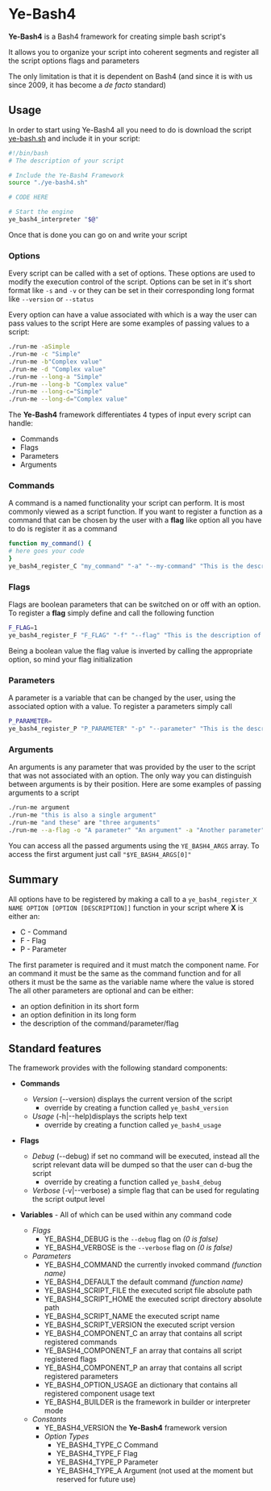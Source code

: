 # Ye-Bash4

**Ye-Bash4** is a Bash4 framework for creating simple bash script's

It allows you to organize your script into coherent segments and register all the script options flags and parameters

The only limitation is that it is dependent on Bash4 (and since it is with us since 2009, it has become a *de facto* standard)

## Usage

In order to start using Ye-Bash4 all you need to do is download the script [ye-bash.sh](https://raw.githubusercontent.com/Beats/ye-bash4/master/ye-bash4.sh)
and include it in your script:

```bash
#!/bin/bash
# The description of your script

# Include the Ye-Bash4 Framework
source "./ye-bash4.sh"

# CODE HERE

# Start the engine
ye_bash4_interpreter "$@"
```
Once that is done you can go on and write your script

### Options

Every script can be called with a set of options. These options are used to modify the execution control of the script.
Options can be set in it's short format like ```-s``` and ```-v``` or they can be set in their corresponding long format like ```--version``` or ```--status```

Every option can have a value associated with which is a way the user can pass values to the script
Here are some examples of passing values to a script:

```bash
./run-me -aSimple
./run-me -c "Simple"
./run-me -b"Complex value"
./run-me -d "Complex value"
./run-me --long-a "Simple"
./run-me --long-b "Complex value"
./run-me --long-c="Simple"
./run-me --long-d="Complex value"
```

The **Ye-Bash4** framework differentiates 4 types of input every script can handle:
- Commands
- Flags
- Parameters
- Arguments

### Commands

A command is a named functionality your script can perform. It is most commonly viewed as a script function.
If you want to register a function as a command that can be chosen by the user with a **flag** like option
all you have to do is register it as a command

```bash
function my_command() {
# here goes your code
}
ye_bash4_register_C "my_command" "-a" "--my-command" "This is the description of what this command does"
```

### Flags

Flags are boolean parameters that can be switched on or off with an option.
To register a **flag** simply define and call the following function

```bash
F_FLAG=1
ye_bash4_register_F "F_FLAG" "-f" "--flag" "This is the description of the flag"
```
Being a boolean value the flag value is inverted by calling the appropriate option, so mind your flag initialization

### Parameters

A parameter is a variable that can be changed by the user, using the associated option with a value.
To register a parameters simply call

```bash
P_PARAMETER=
ye_bash4_register_P "P_PARAMETER" "-p" "--parameter" "This is the description of the parameter"
```

### Arguments

An arguments is any parameter that was provided by the user to the script that was not associated with an option.
The only way you can distinguish between arguments is by their position.
Here are some examples of passing arguments to a script

```bash
./run-me argument
./run-me "this is also a single argument"
./run-me "and these" are "three arguments"
./run-me --a-flag -o "A parameter" "An argument" -a "Another parameter" "Yet another argument"
```

You can access all the passed arguments using the ```YE_BASH4_ARGS``` array.
To access the first argument just call ```"$YE_BASH4_ARGS[0]"```

## Summary

All options have to be registered by making a call to a ```ye_bash4_register_X NAME OPTION [OPTION [DESCRIPTION]]``` function in your script
where **X** is either an:

* C - Command
* F - Flag
* P - Parameter

The first parameter is required and it must match the component name.
For an command it must be the same as the command function and for all others it must be the same as the variable name where the value is stored
The all other parameters are optional and can be either:
* an option definition in its short form
* an option definition in its long form
* the description of the command/parameter/flag

## Standard features

The framework provides with the following standard components:

* **Commands**
    * *Version* (--version) displays the current version of the script
        * override by creating a function called ```ye_bash4_version```
    * *Usage*   (-h|--help)displays the scripts help text
        * override by creating a function called ```ye_bash4_usage```
* **Flags**
    * *Debug*   (--debug) if set no command will be executed, instead all the script relevant data will be dumped so that the user can d-bug the script
        * override by creating a function called ```ye_bash4_debug```
    * *Verbose* (-v|--verbose) a simple flag that can be used for regulating the script output level

* **Variables** - All of which can be used within any command code
    * *Flags*
        * YE_BASH4_DEBUG    is the ```--debug```   flag on *(0 is false)*
        * YE_BASH4_VERBOSE  is the ```--verbose``` flag on *(0 is false)*
    * *Parameters*
        * YE_BASH4_COMMAND          the currently invoked command *(function name)*
        * YE_BASH4_DEFAULT          the default           command *(function name)*
        * YE_BASH4_SCRIPT_FILE      the executed script file absolute path
        * YE_BASH4_SCRIPT_HOME      the executed script directory absolute path
        * YE_BASH4_SCRIPT_NAME      the executed script name
        * YE_BASH4_SCRIPT_VERSION   the executed script version
        * YE_BASH4_COMPONENT_C      an array that contains all script registered commands
        * YE_BASH4_COMPONENT_F      an array that contains all script registered flags
        * YE_BASH4_COMPONENT_P      an array that contains all script registered parameters
        * YE_BASH4_OPTION_USAGE     an dictionary that contains all registered component usage text
        * YE_BASH4_BUILDER          is the framework in builder or interpreter mode
    * *Constants*
        * YE_BASH4_VERSION          the **Ye-Bash4** framework version
        * *Option Types*
            * YE_BASH4_TYPE_C       Command
            * YE_BASH4_TYPE_F       Flag
            * YE_BASH4_TYPE_P       Parameter
            * YE_BASH4_TYPE_A       Argument  (not used at the moment but reserved for future use)

